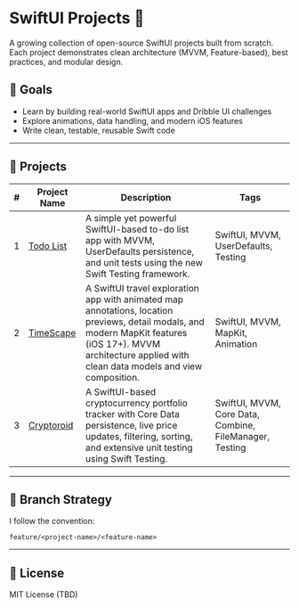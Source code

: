 # SwiftUI Projects 🚀

A growing collection of open-source SwiftUI projects built from scratch.  
Each project demonstrates clean architecture (MVVM, Feature-based), best practices, and modular design.

## 🎯 Goals
- Learn by building real-world SwiftUI apps and Dribble UI challenges
- Explore animations, data handling, and modern iOS features
- Write clean, testable, reusable Swift code

---

## 📁 Projects

| # | Project Name | Description | Tags |
|---|--------------|-------------|------|
| 1 | [Todo List](./TodoList) | A simple yet powerful SwiftUI-based to-do list app with MVVM, UserDefaults persistence, and unit tests using the new Swift Testing framework. | SwiftUI, MVVM, UserDefaults, Testing |
| 2 | [TimeScape](./TimeScape) | A SwiftUI travel exploration app with animated map annotations, location previews, detail modals, and modern MapKit features (iOS 17+). MVVM architecture applied with clean data models and view composition. | SwiftUI, MVVM, MapKit, Animation |
| 3 | [Cryptoroid](./Cryptoroid) | A SwiftUI-based cryptocurrency portfolio tracker with Core Data persistence, live price updates, filtering, sorting, and extensive unit testing using Swift Testing. | SwiftUI, MVVM, Core Data, Combine, FileManager, Testing |

---

## 🔀 Branch Strategy

I follow the convention:
```
feature/<project-name>/<feature-name>
```

---

## 📄 License

MIT License (TBD)

